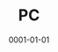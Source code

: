 ---
title: PC
date: 0001-01-01
ico: fa-brands fa-windows
color: blue-400
hardware:
  - type: Case
    name: SSUPD › Meshlicious
    sub:
      - White
    link: 'https://ssupd.com/products/meshlicious'
  - type: MB
    name: Asus › ROG Strix Z390-I
    sub:
      - ITX
    link: 'https://amzn.com/dp/B07HM57LVH?tag=qrayg-20'
  - type: CPU
    name: Intel › Core i5-8400
    sub:
      - 2.8-4.0 GHz
      - 6 Cores
    link: 'https://amzn.com/dp/B0759FGJ3Q?tag=qrayg-20'
  - type: Cooler
    name: Noctua › NH-L9i
    sub:
      - chromax.Black
    link: 'https://amzn.com/dp/B07Y892M38?tag=qrayg-20'
  - type: GPU
    name: NVIDIA › RTX 3060 Ti
    sub:
      - Founders Edition
    link: 'https://amzn.com/dp/B08PW559LL?tag=qrayg-20'
  - type: RAM
    name: Corsair › Vengeance LPX
    sub:
      - 16GB
    link: 'https://amzn.com/dp/B0134EW7G8?tag=qrayg-20'
  - type: PSU
    name: Corsair › SF750
    sub:
      - 80+ Platinum
    link: 'https://amzn.com/dp/B07M63H81H?tag=qrayg-20'
  - type: M.2
    name: Samsung › 970 Evo Plus
    sub:
      - 250GB
    link: 'https://amzn.com/dp/B07MG119KG?tag=qrayg-20'
---